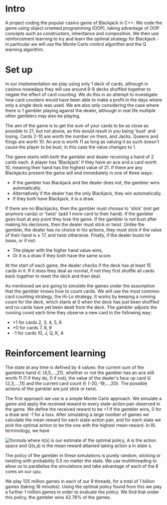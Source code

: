 # Intro

A project coding the popular casino game of Blackjack in C++. We code the game using object oriented programming (OOP), taking advantage of OOP concepts such as constructors, inheritance and composition. We then use reinforcement learning to try and learn the optimal strategy for Blackjack - in particular we will use the Monte Carlo control algorithm and the Q learning algorithm. 

# Set up 

In our implementation we play using only 1 deck of cards, although in casinos nowadays they will use around 6-8 decks shuffled together to negate the effect of card counting. We do this in an attempt to investigate how card counters would have been able to make a profit in the days where only a single deck was used. We are also only considering the case where there is 1 gambler playing against the dealer, although in real life multiple other gamblers may also be playing. 

The aim of the game is to get the sum of your cards to be as close as possible to 21, but not above, as this would result in you being 'bust' and losing. Cards 2-10 are worth the number on them, and Jacks, Queens and Kings are worth 10. An ace is worth 11 as long as valuing it as such doesn't cause the player to be bust, in this case the value changes to 1. 

The game starts with both the gambler and dealer receiving a hand of 2 cards each. A player has 'Blackjack' if they have an ace and a card worth 10, meaning their hand has the highest value of 21. If there are any Blackjacks present the game will end immediately in one of three ways:
* If the gambler has Blackjack and the dealer does not, the gambler wins automatically.
* Alternatively if the dealer has the only Blackjack, they win automatically.
* If they both have Blackjack, it is a draw.

If there are no Blackjacks, then the gambler must choose to 'stick' (not get anymore cards) or 'twist' (add 1 more card to their hand). If the gambler goes bust at any point they lose the game. If the gambler is not bust after making his decisions, then the dealer must stick or twist. Unlike the gambler, the dealer has no choice in his actions, they must stick if the value of their hand is ≥ 17, and twist otherwise. Finally, if the dealer busts he loses, or if not:
* The player with the higher hand value wins,
* Or it is a draw if they both have the same score.

At the start of each game, the dealer checks if the deck has at least 15 cards in it. If it does they deal as normal, if not they first shuffle all cards back together to reset the deck and then deal. 

As mentioned we are going to simulate the games under the assumption that the gambler knows how to count cards. We will use the most common card counting strategy, the Hi-Lo strategy. It works by keeping a running count for the deck, which starts at 0 when the deck has just been shuffled and no cards have yet been dealt from the deck. The gambler adjusts the running count each time they observe a new card in the following way:
* +1 for cards 2, 3, 4, 5, 6
* +0 for cards 7, 8, 9
* -1 for cards 10, J, Q, K, A 
 

# Reinforcement learning
The state at any time is defined by 4 values: the current sum of the gamblers hand ∈ {4,5,...,21}, whether or not the gambler has an ace still worth 11 (1 if they do, 0 if not), the value of the dealer's face up card ∈ {2,3,...,11} and the current card count ∈ {-20,-19,...,20}. The possible actions of the gambler are just stick or twist. 

The first approach we use is a simple Monte Carlo approach. We simulate a game and apply the received reward to every state-action pair observed in the game. We define the received reward to be +1 if the gambler wins, 0 for a draw and -1 for a loss. After simulating a large number of games we calculate the mean reward for each state-action pair, and for each state we pick the optimal action to be the one with the highest mean reward. In RL terminology, we have 

![formula](https://render.githubusercontent.com/render/math?math=\pi(s)=\Large\argmax_{a%20\in%20A}Q(s,a)) 
where π(s) is our estimate of the optimal policy, A is the action space and Q(s,a) is the mean reward attained taking action a in state s.

The policy of the gambler in these simulations is purely random, sticking or twisting with probability 0.5 no matter the state. We use multithreading to allow us to parallelise the simulations and take advantage of each of the 8 cores on our cpu. 

We play 125 million games in each of our 8 threads, for a total of 1 billion games (taking 18 minutes). Using the optimal policy found from this we play a further 1 million games in order to evaluate the policy. We find that under this policy, the gambler wins 42.78% of the games. 
